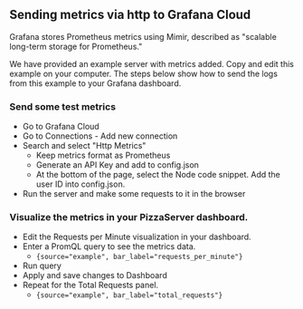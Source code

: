 ## Sending metrics via http to Grafana Cloud

Grafana stores Prometheus metrics using Mimir, described as "scalable long-term storage for Prometheus."

We have provided an example server with metrics added. Copy and edit this example on your computer.
The steps below show how to send the logs from this example to your Grafana dashboard.

### Send some test metrics

- Go to Grafana Cloud
- Go to Connections - Add new connection
- Search and select "Http Metrics"
  - Keep metrics format as Prometheus
  - Generate an API Key and add to config.json
  - At the bottom of the page, select the Node code snippet. Add the user ID into config.json.
- Run the server and make some requests to it in the browser

### Visualize the metrics in your PizzaServer dashboard.

- Edit the Requests per Minute visualization in your dashboard.
- Enter a PromQL query to see the metrics data.
  - `{source="example", bar_label="requests_per_minute"}`
- Run query
- Apply and save changes to Dashboard
- Repeat for the Total Requests panel.
  - `{source="example", bar_label="total_requests"}`
